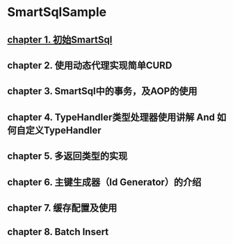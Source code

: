 # SmartSqlSample

## <a href="https://www.cnblogs.com/noahji/p/10846215.html">chapter 1. 初始SmartSql</a>
## chapter 2. 使用动态代理实现简单CURD

## chapter 3. SmartSql中的事务，及AOP的使用

## chapter 4. TypeHandler类型处理器使用讲解 And 如何自定义TypeHandler

## chapter 5. 多返回类型的实现

## chapter 6. 主键生成器（Id Generator）的介绍

## chapter 7. 缓存配置及使用

## chapter 8. Batch Insert

